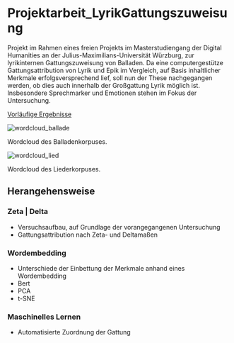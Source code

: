 # Projektarbeit_LyrikGattungszuweisung

Projekt im Rahmen eines freien Projekts im Masterstudiengang der Digital Humanities an der Julius-Maximilians-Universität Würzburg, zur lyrikinternen Gattungszuweisung von Balladen.
Da eine computergestütze Gattungsattribution von Lyrik und Epik im Vergleich, auf Basis inhaltlicher Merkmale erfolgsversprechend lief, soll nun der These nachgegangen werden, ob dies auch innerhalb der Großgattung Lyrik möglich ist. Insbesondere Sprechmarker und Emotionen stehen im Fokus der Untersuchung.

[Vorläufige Ergebnisse](https://github.com/piahh/Projektarbeit_LyrikGattungszuweisung/blob/master/VorlaeufigeErgebnisse)

![wordcloud_ballade](https://github.com/piahh/Projektarbeit_LyrikGattungszuweisung/blob/master/corpus/results/datenexploration/ganzerKorpus/wordcloud_ballade.png)

Wordcloud des Balladenkorpuses.

![wordcloud_lied](https://github.com/piahh/Projektarbeit_LyrikGattungszuweisung/blob/master/corpus/results/datenexploration/ganzerKorpus/wordcloud_lyrik.png)

Wordcloud des Liederkorpuses.


## Herangehensweise
### Zeta | Delta
- Versuchsaufbau, auf Grundlage der vorangegangenen Untersuchung
- Gattungsattribution nach Zeta- und Deltamaßen

### Wordembedding
- Unterschiede der Einbettung der Merkmale anhand eines Wordembedding
- Bert
- PCA
- t-SNE

### Maschinelles Lernen
- Automatisierte Zuordnung der Gattung

